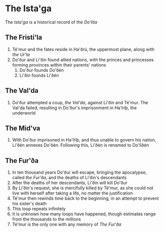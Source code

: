 # The Ista'ga
The _Ista'ga_ is a historical record of the _Do'lita_
## The Fristi'la
1. Té'mur and the fates reside in Ha'ðrú, the uppermost plane, along with *the Ur'la*  
2. Do'ður and Li'ðin found allied nations, with the princes and princesses forming provinces within their parents' nations  
   1. Do'ður founds Do'ðén  
   2. Li'ðin founds Li'ðén
## The Val'da
1. Do'ður attempted a coup, *the Val'da*, against Li'ðin and Té'mur. The Val'da failed, resulting in Do'ður's imprisonment in Ha'lriþ, the underworld
## The Mid'va
1. With Do'ður imprisoned in Ha'lŕiþ, and thus unable to govern his nation, Li'ðén annexes Do'ðén. Following this, Li'ðén is renamed to Do'liðén
## The Fur'ða
1. In ten thousand years Do'ður will escape, bringing the apocalypse, called *the Fur'ða*, and the deaths of Li'ðin's descendants  
2. After the deaths of her descendants, Li'ðin will kill Do'ður  
3. By Li'ðin's request, she is mercifully killed by Té'mur, as she could not live with herself after taking a life, no matter the justification  
4. Té'mur then rewinds time back to the beginning, in an attempt to prevent his sister's death  
5. This loop repeats infinitely  
6. It is unknown how many loops have happened, though estimates range from the thousands to the millions  
7. Té'mur is the only one with any memory of *The Fur'ða*
